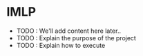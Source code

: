 # IMLP

- TODO : We'll add content here later..
- TODO : Explain the purpose of the project 
- TODO : Explain how to execute
